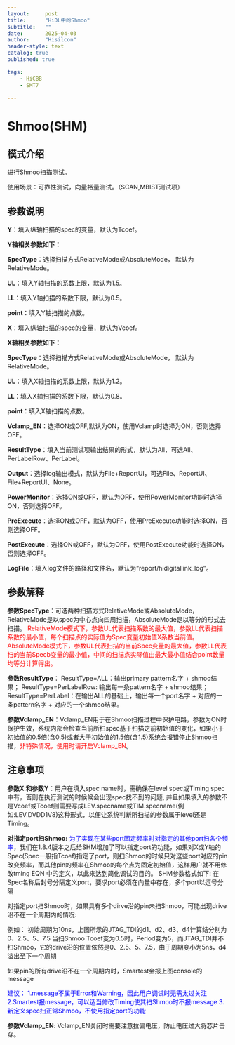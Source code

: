 ```yaml
---
layout:     post
title:      "HiDL中的Shmoo"
subtitle:   ""
date:       2025-04-03
author:     "Hisilcon"
header-style: text
catalog: true
published: true

tags:
    - HiCBB
    - SMT7
    
---
```

# Shmoo(SHM)

## 模式介绍

进行Shmoo扫描测试。

使用场景：可靠性测试，向量裕量测试。（SCAN,MBIST测试项）

## 参数说明

**Y**：填入纵轴扫描的spec的变量，默认为Tcoef。

**Y轴相关参数如下：**

**SpecType**：选择扫描方式RelativeMode或AbsoluteMode， 默认为RelativeMode。

**UL**：填入Y轴扫描的系数上限，默认为1.5。

**LL**：填入Y轴扫描的系数下限，默认为0.5。

**point**：填入Y轴扫描的点数。

**X**：填入纵轴扫描的spec的变量，默认为Vcoef。

**X轴相关参数如下：**

**SpecType**：选择扫描方式RelativeMode或AbsoluteMode， 默认为RelativeMode。

**UL**：填入X轴扫描的系数上限，默认为1.2。

**LL**：填入X轴扫描的系数下限，默认为0.8。

**point**：填入X轴扫描的点数。

**Vclamp_EN**：选择ON或OFF,默认为ON，使用Vclamp时选择为ON，否则选择OFF。

**ResultType**：填入当前测试项输出结果的形式，默认为All，可选All、PerLabelRow、PerLabel。

**Output**：选择log输出模式，默认为File+ReportUI，可选File、ReportUI、File+ReportUI、None。

**PowerMonitor**：选择ON或OFF，默认为OFF，使用PowerMonitor功能时选择ON，否则选择OFF。

**PreExecute**：选择ON或OFF，默认为OFF，使用PreExecute功能时选择ON，否则选择OFF。

**PostExecute**：选择ON或OFF，默认为OFF，使用PostExecute功能时选择ON，否则选择OFF。

**LogFile**：填入log文件的路径和文件名，默认为“report/hidigitallink_log”。

## 参数解释

**参数SpecType**：可选两种扫描方式RelativeMode或AbsoluteMode，RelativeMode是以spec为中心点向四周扫描，AbsoluteMode是以等分的形式去扫描。
<font color = Red>RelativeMode模式下，参数UL代表扫描系数的最大值，参数LL代表扫描系数的最小值，每个扫描点的实际值为Spec变量初始值X系数当前值。</font>
<font color = Red>AbsoluteMode模式下，参数UL代表扫描的当前Spec变量的最大值，参数LL代表扫的当前Specb变量的最小值，中间的扫描点实际值由最大最小值结合point数量均等分计算得出。</font>

**参数ResultType**：
ResultType=ALL：输出primary pattern名字 + shmoo结果；
ResultType=PerLabelRow: 输出每一条pattern名字 + shmoo结果；
ResultType=PerLabel：在输出ALL的基础上，输出每一个port名字 + 对应的一条pattern名字 + 对应的一个shmoo结果。

**参数Vclamp_EN**：Vclamp_EN用于在Shmoo扫描过程中保护电路，参数为ON时保护生效，系统内部会检查当前所扫spec基于扫描之前初始值的变化，如果小于初始值的0.5倍(含0.5)或者大于初始值的1.5倍(含1.5)系统会报错停止Shmoo扫描，<font color = Red>非特殊情况，使用时请开启Vclamp_EN</font>。

## 注意事项

**参数X 和参数Y**：用户在填入spec name时，需确保在level spec或Timing spec中有，否则在执行测试的时候候会出现spec找不到的问题, 并且如果填入的参数不是Vcoef或Tcoef则需要写成LEV.specname或TIM.specname(例如:LEV.DVDD1V8)这种形式，以便让系统判断所扫描的参数属于level还是Timing。


**对指定port扫Shmoo:**
<font color = blue>为了实现在某些port固定频率时对指定的其他port扫各个频率</font>，我们在1.8.4版本之后给SHM增加了可以指定port的功能，如果对X或Y轴的Spec(Spec一般指Tcoef)指定了port，则扫Shmoo的时候只对这些port对应的pin改变频率，而其他pin的频率在Shmoo的每个点为固定初始值，这样用户就不用修改tming EQN 中的定义，以此来达到简化调试的目的。
SHM参数格式如下:
在Spec名称后封号分隔定义port，要求port必须在向量中存在，多个port以逗号分隔

对指定port扫Shmoo时，如果具有多个dirve沿的pin未扫Shmoo，可能出现drive沿不在一个周期内的情况:

例如：
初始周期为10ns，上图所示的JTAG_TDI的d1、d2、d3、d4计算结分别为0、2.5、5、7.5
当扫Shmoo Tcoef变为0.5时，Period变为5，而JTAG_TDI并不扫Shmoo，它的drive沿的位置依然是0、2.5、5、7.5，由于周期变小为5ns，d4溢出至下一个周期

如果pin的所有drive沿不在一个周期内时，Smartest会报上图console的message

<font color = blue>建议：
1.message不属于Error和Warning，因此用户调试时无需太过关注
2.Smartest报message，可以适当修改Timing使其扫Shmoo时不报message
3.新定义spec扫正常Shmoo，不使用指定port的功能</font>

**参数Vclamp_EN**: Vclamp_EN关闭时需要注意拉偏电压，防止电压过大将芯片击穿。

